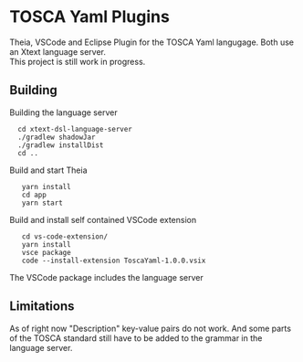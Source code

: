 # TOSCA Yaml Plugins

Theia, VSCode and Eclipse Plugin for the TOSCA Yaml langugage. Both use an Xtext language server.  
This project is still work in progress.

## Building 

Building the language server
```
  cd xtext-dsl-language-server
  ./gradlew shadowJar
  ./gradlew installDist
  cd ..
```

Build and start Theia
```
   yarn install
   cd app
   yarn start
```

Build and install self contained VSCode extension
```
   cd vs-code-extension/
   yarn install
   vsce package
   code --install-extension ToscaYaml-1.0.0.vsix
```
The VSCode package includes the language server

## Limitations
As of right now "Description" key-value pairs do not work. And some parts of the TOSCA standard still have to be added to the grammar in the language server.
